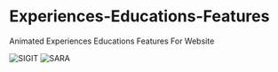 # Experiences-Educations-Features

Animated Experiences Educations Features For Website

<img title="SIGIT" src="https://img.shields.io/badge/CODENAME%20-ExperiencesEducationsFeatures-SCRIPT?colorA=grey&colorB=green&style=for-the-badge"> <img title="SARA" src="https://img.shields.io/badge/VERSION%20-1.0-SCRIPT?colorA=grey&colorB=green&style=for-the-badge">
